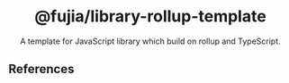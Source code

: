 <div align="center">
  <a href="" target="_blank">
    <!-- <img alt="hammer logo" width="200" src="https://static-images-1305792369.cos.ap-shanghai.myqcloud.com/hammer.svg"/> -->
  </a>
</div>

<div align="center">
  <h1>@fujia/library-rollup-template</h1>
</div>

<div align="center">

A template for JavaScript library which build on rollup and TypeScript.

</div>

## References

